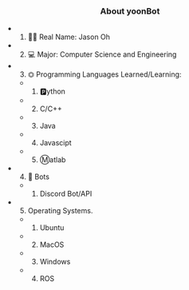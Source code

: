 ### <center> About yoonBot
- 1. 🧑🏻‍ Real Name: Jason Oh
- 2. 💻 Major: Computer Science and Engineering
- 3. ⏣ Programming Languages Learned/Learning: 
  - 1. 🅿️ython
  - 2. C/C++
  - 3. Java
  - 4. Javascipt
  - 5. Ⓜ️atlab
- 4. 🤖 Bots
  - 1. Discord Bot/API
- 5. Operating Systems.
  - 1. Ubuntu
  - 2. MacOS
  - 3. Windows
  - 4. ROS

  
